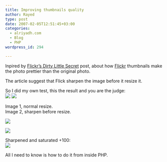 ```yaml
---
title: Improving thumbnails quality
author: Rayed
type: post
date: 2007-02-05T12:51:45+03:00
categories:
  - alriyadh.com
  - Blog
  - PHP
wordpress_id: 294

---
```

<p>Inpired by <a href="http://colorspretty.blogspot.com/2007/01/flickrs-dirty-little-secre_117020899505299548.html">Flickr&#8217;s Dirty Little Secret</a> post, about how <a href="http://www.flickr.com/">Flickr</a> thumbnails make the photo prettier than the original photo.</p>
<p>The article suggest that Flick sharpen the image before it resize it.</p>
<p>So I did my own test, this the result and you are the judge:<br />
<img src="/upload/2007-02-05/img-small.jpg" /> <img src="/upload/2007-02-05/img-med.jpg" /></p>
<p>Image 1, normal resize.<br />
Image 2, sharpen before resize.</p>
<p><img src="/upload/2007-02-05/img2.jpg" /></p>
<p><img src="/upload/2007-02-05/img2-sharp.jpg" /></p>
<p>Sharpened and saturated +100:<br />
<img src="/upload/2007-02-05/img2-sharp-sat.jpg" /></p>
<p>All I need to know is how to do it from inside PHP.</p>
